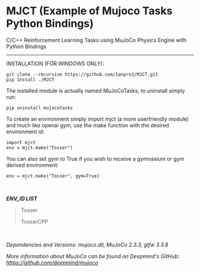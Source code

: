 # MJCT (Example of Mujoco Tasks Python Bindings)

C/C++ Reinforcement Learning Tasks using MuJoCo Physics Engine with Python Bindings

******

INSTALLATION (FOR WINDOWS ONLY):

```
git clone --recursive https://github.com/Ianpro1/MJCT.git
pip install ./MJCT
```
The installed module is actually named MuJoCoTasks, to uninstall simply run:
```
pip uninstall mujocotasks
```
To create an environment simply import mjct (a more userfriendly module) and much like openai gym, use the make function with the desired environment id:
```
import mjct
env = mjct.make("Tosser")
```
You can also set gym to True if you wish to receive a gymnasium or gym derived environment:
```
env = mjct.make("Tosser", gym=True)
```

&nbsp;

***ENV_ID LIST***
>Tosser
>
>TosserCPP
>
&nbsp;
 
_Dependencies and Versions: mujoco.dll, MuJoCo 2.3.3, glfw 3.3.8_

_More information about MuJoCo can be found on Deepmind's GitHub: https://github.com/deepmind/mujoco_
